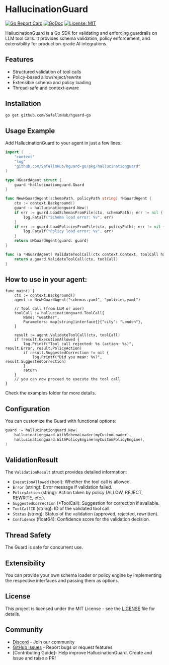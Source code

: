 # HallucinationGuard

[![Go Report Card](https://goreportcard.com/badge/github.com/SafellmHub/hguard-go)](https://goreportcard.com/report/github.com/SafellmHub/hguard-go)
[![GoDoc](https://godoc.org/github.com/SafellmHub/hguard-go?status.svg)](https://godoc.org/github.com/SafellmHub/hguard-go)
[![License: MIT](https://img.shields.io/badge/License-MIT-yellow.svg)](https://opensource.org/licenses/MIT)

HallucinationGuard is a Go SDK for validating and enforcing guardrails on LLM tool calls. It provides schema validation, policy enforcement, and extensibility for production-grade AI integrations.

## Features

- Structured validation of tool calls
- Policy-based allow/reject/rewrite
- Extensible schema and policy loading
- Thread-safe and context-aware

## Installation

```sh
go get github.com/SafellmHub/hguard-go
```

## Usage Example

Add HallucinationGuard to your agent in just a few lines:

```go
import (
    "context"
    "log"
    "github.com/SafellmHub/hguard-go/pkg/hallucinationguard"
)

type HGuardAgent struct {
    guard *hallucinationguard.Guard
}

func NewHGuardAgent(schemaPath, policyPath string) *HGuardAgent {
    ctx := context.Background()
    guard := hallucinationguard.New()
    if err := guard.LoadSchemasFromFile(ctx, schemaPath); err != nil {
        log.Fatalf("Schema load error: %v", err)
    }
    if err := guard.LoadPoliciesFromFile(ctx, policyPath); err != nil {
        log.Fatalf("Policy load error: %v", err)
    }
    return &HGuardAgent{guard: guard}
}

func (a *HGuardAgent) ValidateToolCall(ctx context.Context, toolCall hallucinationguard.ToolCall) hallucinationguard.ValidationResult {
    return a.guard.ValidateToolCall(ctx, toolCall)
}
```

## How to use in your agent:
```
func main() {
    ctx := context.Background()
    agent := NewHGuardAgent("schemas.yaml", "policies.yaml")

    // Tool call (from LLM or user)
    toolCall := hallucinationguard.ToolCall{
        Name: "weather",
        Parameters: map[string]interface{}{"city": "London"},
    }

    result := agent.ValidateToolCall(ctx, toolCall)
    if !result.ExecutionAllowed {
        log.Printf("Tool call rejected: %s (action: %s)", result.Error, result.PolicyAction)
        if result.SuggestedCorrection != nil {
            log.Printf("Did you mean: %v?", result.SuggestedCorrection)
        }
        return
    }
    // you can now proceed to execute the tool call
}
```

Check the examples folder for more details.

## Configuration

You can customize the Guard with functional options:

```go
guard := hallucinationguard.New(
    hallucinationguard.WithSchemaLoader(myCustomLoader),
    hallucinationguard.WithPolicyEngine(myCustomPolicyEngine),
)
```

## ValidationResult

The `ValidationResult` struct provides detailed information:

- `ExecutionAllowed` (bool): Whether the tool call is allowed.
- `Error` (string): Error message if validation failed.
- `PolicyAction` (string): Action taken by policy (ALLOW, REJECT, REWRITE, etc.).
- `SuggestedCorrection` (\*ToolCall): Suggestion for correction if available.
- `ToolCallID` (string): ID of the validated tool call.
- `Status` (string): Status of the validation (approved, rejected, rewritten).
- `Confidence` (float64): Confidence score for the validation decision.

## Thread Safety

The Guard is safe for concurrent use.

## Extensibility

You can provide your own schema loader or policy engine by implementing the respective interfaces and passing them as options.

## License

This project is licensed under the MIT License - see the [LICENSE](LICENSE) file for details.

## Community

- [Discord](https://discord.gg/hallucinationguard) - Join our community
- [GitHub Issues](https://github.com/SafellmHub/hguard-go/issues) - Report bugs or request features
- [Contributing Guide]- Help improve HallucinationGuard. Create and issue and raise a PR!
